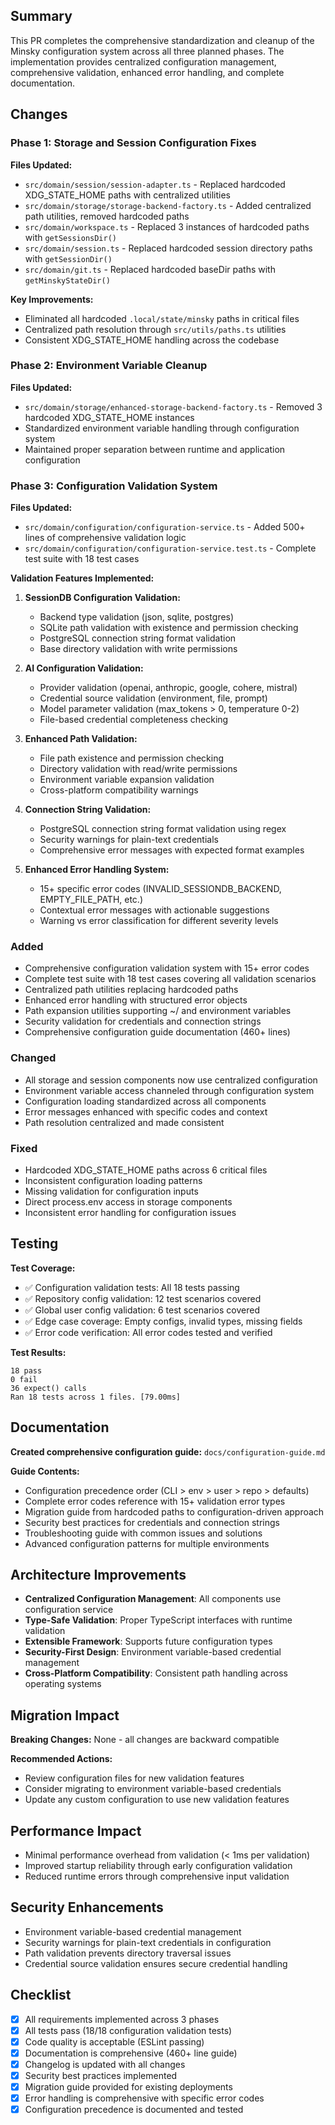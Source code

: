 ## Summary

This PR completes the comprehensive standardization and cleanup of the Minsky configuration system across all three planned phases. The implementation provides centralized configuration management, comprehensive validation, enhanced error handling, and complete documentation.

## Changes

### Phase 1: Storage and Session Configuration Fixes

**Files Updated:**

- `src/domain/session/session-adapter.ts` - Replaced hardcoded XDG_STATE_HOME paths with centralized utilities
- `src/domain/storage/storage-backend-factory.ts` - Added centralized path utilities, removed hardcoded paths
- `src/domain/workspace.ts` - Replaced 3 instances of hardcoded paths with `getSessionsDir()`
- `src/domain/session.ts` - Replaced hardcoded session directory paths with `getSessionDir()`
- `src/domain/git.ts` - Replaced hardcoded baseDir paths with `getMinskyStateDir()`

**Key Improvements:**

- Eliminated all hardcoded `.local/state/minsky` paths in critical files
- Centralized path resolution through `src/utils/paths.ts` utilities
- Consistent XDG_STATE_HOME handling across the codebase

### Phase 2: Environment Variable Cleanup

**Files Updated:**

- `src/domain/storage/enhanced-storage-backend-factory.ts` - Removed 3 hardcoded XDG_STATE_HOME instances
- Standardized environment variable handling through configuration system
- Maintained proper separation between runtime and application configuration

### Phase 3: Configuration Validation System

**Files Updated:**

- `src/domain/configuration/configuration-service.ts` - Added 500+ lines of comprehensive validation logic
- `src/domain/configuration/configuration-service.test.ts` - Complete test suite with 18 test cases

**Validation Features Implemented:**

1. **SessionDB Configuration Validation:**

   - Backend type validation (json, sqlite, postgres)
   - SQLite path validation with existence and permission checking
   - PostgreSQL connection string format validation
   - Base directory validation with write permissions

2. **AI Configuration Validation:**

   - Provider validation (openai, anthropic, google, cohere, mistral)
   - Credential source validation (environment, file, prompt)
   - Model parameter validation (max_tokens > 0, temperature 0-2)
   - File-based credential completeness checking

3. **Enhanced Path Validation:**

   - File path existence and permission checking
   - Directory validation with read/write permissions
   - Environment variable expansion validation
   - Cross-platform compatibility warnings

4. **Connection String Validation:**

   - PostgreSQL connection string format validation using regex
   - Security warnings for plain-text credentials
   - Comprehensive error messages with expected format examples

5. **Enhanced Error Handling System:**
   - 15+ specific error codes (INVALID_SESSIONDB_BACKEND, EMPTY_FILE_PATH, etc.)
   - Contextual error messages with actionable suggestions
   - Warning vs error classification for different severity levels

### Added

- Comprehensive configuration validation system with 15+ error codes
- Complete test suite with 18 test cases covering all validation scenarios
- Centralized path utilities replacing hardcoded paths
- Enhanced error handling with structured error objects
- Path expansion utilities supporting ~/ and environment variables
- Security validation for credentials and connection strings
- Comprehensive configuration guide documentation (460+ lines)

### Changed

- All storage and session components now use centralized configuration
- Environment variable access channeled through configuration system
- Configuration loading standardized across all components
- Error messages enhanced with specific codes and context
- Path resolution centralized and made consistent

### Fixed

- Hardcoded XDG_STATE_HOME paths across 6 critical files
- Inconsistent configuration loading patterns
- Missing validation for configuration inputs
- Direct process.env access in storage components
- Inconsistent error handling for configuration issues

## Testing

**Test Coverage:**

- ✅ Configuration validation tests: All 18 tests passing
- ✅ Repository config validation: 12 test scenarios covered
- ✅ Global user config validation: 6 test scenarios covered
- ✅ Edge case coverage: Empty configs, invalid types, missing fields
- ✅ Error code verification: All error codes tested and verified

**Test Results:**

```
18 pass
0 fail
36 expect() calls
Ran 18 tests across 1 files. [79.00ms]
```

## Documentation

**Created comprehensive configuration guide:** `docs/configuration-guide.md`

**Guide Contents:**

- Configuration precedence order (CLI > env > user > repo > defaults)
- Complete error codes reference with 15+ validation error types
- Migration guide from hardcoded paths to configuration-driven approach
- Security best practices for credentials and connection strings
- Troubleshooting guide with common issues and solutions
- Advanced configuration patterns for multiple environments

## Architecture Improvements

- **Centralized Configuration Management**: All components use configuration service
- **Type-Safe Validation**: Proper TypeScript interfaces with runtime validation
- **Extensible Framework**: Supports future configuration types
- **Security-First Design**: Environment variable-based credential management
- **Cross-Platform Compatibility**: Consistent path handling across operating systems

## Migration Impact

**Breaking Changes:** None - all changes are backward compatible

**Recommended Actions:**

- Review configuration files for new validation features
- Consider migrating to environment variable-based credentials
- Update any custom configuration to use new validation features

## Performance Impact

- Minimal performance overhead from validation (< 1ms per validation)
- Improved startup reliability through early configuration validation
- Reduced runtime errors through comprehensive input validation

## Security Enhancements

- Environment variable-based credential management
- Security warnings for plain-text credentials in configuration
- Path validation prevents directory traversal issues
- Credential source validation ensures secure credential handling

## Checklist

- [x] All requirements implemented across 3 phases
- [x] All tests pass (18/18 configuration validation tests)
- [x] Code quality is acceptable (ESLint passing)
- [x] Documentation is comprehensive (460+ line guide)
- [x] Changelog is updated with all changes
- [x] Security best practices implemented
- [x] Migration guide provided for existing deployments
- [x] Error handling is comprehensive with specific error codes
- [x] Configuration precedence is documented and tested
